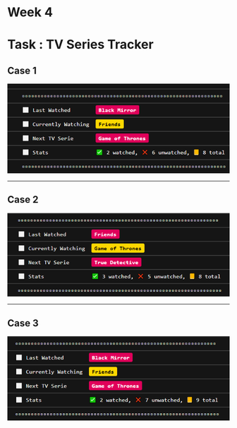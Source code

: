 # Week 4

# Task : TV Series Tracker

## Case 1

<img src="image/case1.PNG">


***

## Case 2

<img src="image/case2.PNG">


***

## Case 3

<img src="image/case3.PNG">
